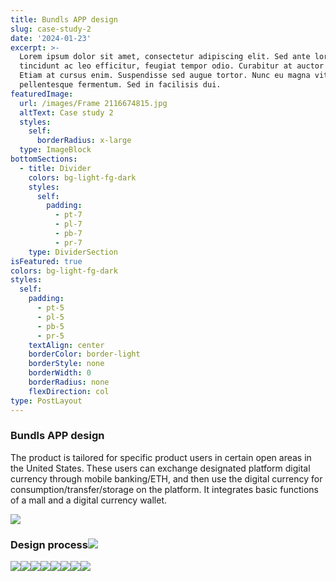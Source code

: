 ```yaml
---
title: Bundls APP design
slug: case-study-2
date: '2024-01-23'
excerpt: >-
  Lorem ipsum dolor sit amet, consectetur adipiscing elit. Sed ante lorem,
  tincidunt ac leo efficitur, feugiat tempor odio. Curabitur at auctor sapien.
  Etiam at cursus enim. Suspendisse sed augue tortor. Nunc eu magna vitae lorem
  pellentesque fermentum. Sed in facilisis dui.
featuredImage:
  url: /images/Frame 2116674815.jpg
  altText: Case study 2
  styles:
    self:
      borderRadius: x-large
  type: ImageBlock
bottomSections:
  - title: Divider
    colors: bg-light-fg-dark
    styles:
      self:
        padding:
          - pt-7
          - pl-7
          - pb-7
          - pr-7
    type: DividerSection
isFeatured: true
colors: bg-light-fg-dark
styles:
  self:
    padding:
      - pt-5
      - pl-5
      - pb-5
      - pr-5
    textAlign: center
    borderColor: border-light
    borderStyle: none
    borderWidth: 0
    borderRadius: none
    flexDirection: col
type: PostLayout
---
```

### Bundls APP design

The product is tailored for specific product users in certain open areas in the United States. These users can exchange designated platform digital currency through mobile banking/ETH, and then use the digital currency for consumption/transfer/storage on the platform. It integrates basic functions of a mall and a digital currency wallet.</div></div>

![](https://preview--legendary-melomakarona-67022e-8470a.stackbit.dev/images/WX20240902-220534@2x.png)


### Design process![](https://preview--legendary-melomakarona-67022e-8470a.stackbit.dev/images/bundls-1.png)</div></div>

![](https://preview--legendary-melomakarona-67022e-8470a.stackbit.dev/images/bundls-2.png)![](https://preview--legendary-melomakarona-67022e-8470a.stackbit.dev/images/bundls-3.png)![](https://preview--legendary-melomakarona-67022e-8470a.stackbit.dev/images/bundls-5.png)![](https://preview--legendary-melomakarona-67022e-8470a.stackbit.dev/images/bundls-6.png)![](https://preview--legendary-melomakarona-67022e-8470a.stackbit.dev/images/bundls-9.png)![](https://preview--legendary-melomakarona-67022e-8470a.stackbit.dev/images/bundls-10.png)![](https://preview--legendary-melomakarona-67022e-8470a.stackbit.dev/images/bundls-12.png)![](https://preview--legendary-melomakarona-67022e-8470a.stackbit.dev/images/bundls-13.png)
